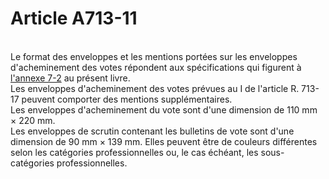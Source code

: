 # Article A713-11

<p><br/>Le format des enveloppes et les mentions portées sur les enveloppes d'acheminement des votes répondent aux spécifications qui figurent à <a href='/code-de-commerce/annexes-de-la-partie-reglementaire/annexe-7-2.md' title='Code de commerce. - art. Annexe 7-2 (V)'>l'annexe 7-2</a> au présent livre. <br/>Les enveloppes d'acheminement des votes prévues au I de l'article R. 713-17 peuvent comporter des mentions supplémentaires. <br/>Les enveloppes d'acheminement du vote sont d'une dimension de 110 mm × 220 mm. <br/>Les enveloppes de scrutin contenant les bulletins de vote sont d'une dimension de 90 mm × 139 mm. Elles peuvent être de couleurs différentes selon les catégories professionnelles ou, le cas échéant, les sous-catégories professionnelles.</p>